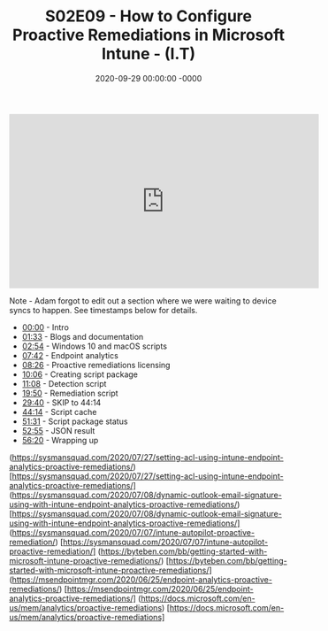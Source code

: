 ﻿---
layout: post
title: "S02E09 - How to Configure Proactive Remediations in Microsoft Intune - (I.T)"
date: 2020-09-29 00:00:00 -0000
categories:
---

<iframe loading="lazy" width="560" height="315" src="https://www.youtube.com/embed/VOBzV6GjOvI" title="YouTube video player" frameborder="0" allow="accelerometer; autoplay; clipboard-write; encrypted-media; gyroscope; picture-in-picture" allowfullscreen></iframe>

Note - Adam forgot to edit out a section where we were waiting to device syncs to happen. See timestamps below for details.

* [00:00](https://www.youtube.com/watch?v=VOBzV6GjOvI&t=0s) - Intro
* [01:33](https://www.youtube.com/watch?v=VOBzV6GjOvI&t=93s) - Blogs and documentation
* [02:54](https://www.youtube.com/watch?v=VOBzV6GjOvI&t=174s) - Windows 10 and macOS scripts
* [07:42](https://www.youtube.com/watch?v=VOBzV6GjOvI&t=462s) - Endpoint analytics
* [08:26](https://www.youtube.com/watch?v=VOBzV6GjOvI&t=506s) - Proactive remediations licensing
* [10:06](https://www.youtube.com/watch?v=VOBzV6GjOvI&t=606s) - Creating script package
* [11:08](https://www.youtube.com/watch?v=VOBzV6GjOvI&t=668s) - Detection script
* [19:50](https://www.youtube.com/watch?v=VOBzV6GjOvI&t=1190s) - Remediation script
* [29:40](https://www.youtube.com/watch?v=VOBzV6GjOvI&t=1780s) - SKIP to 44:14
* [44:14](https://www.youtube.com/watch?v=VOBzV6GjOvI&t=2654s) - Script cache
* [51:31](https://www.youtube.com/watch?v=VOBzV6GjOvI&t=3091s) - Script package status
* [52:55](https://www.youtube.com/watch?v=VOBzV6GjOvI&t=3175s) - JSON result
* [56:20](https://www.youtube.com/watch?v=VOBzV6GjOvI&t=3380s) - Wrapping up

(https://sysmansquad.com/2020/07/27/setting-acl-using-intune-endpoint-analytics-proactive-remediations/) [https://sysmansquad.com/2020/07/27/setting-acl-using-intune-endpoint-analytics-proactive-remediations/]
(https://sysmansquad.com/2020/07/08/dynamic-outlook-email-signature-using-with-intune-endpoint-analytics-proactive-remediations/) [https://sysmansquad.com/2020/07/08/dynamic-outlook-email-signature-using-with-intune-endpoint-analytics-proactive-remediations/]
(https://sysmansquad.com/2020/07/07/intune-autopilot-proactive-remediation/) [https://sysmansquad.com/2020/07/07/intune-autopilot-proactive-remediation/]
(https://byteben.com/bb/getting-started-with-microsoft-intune-proactive-remediations/) [https://byteben.com/bb/getting-started-with-microsoft-intune-proactive-remediations/]
(https://msendpointmgr.com/2020/06/25/endpoint-analytics-proactive-remediations/) [https://msendpointmgr.com/2020/06/25/endpoint-analytics-proactive-remediations/]
(https://docs.microsoft.com/en-us/mem/analytics/proactive-remediations) [https://docs.microsoft.com/en-us/mem/analytics/proactive-remediations]


